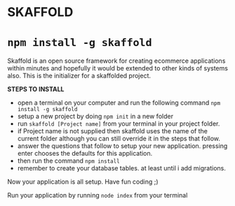 # SKAFFOLD
<code><h1>__npm install -g skaffold__</h1></code>
Skaffold is an open source framework for creating ecommerce applications within minutes and hopefully it would be extended to other kinds of systems also. This is the initializer for a skaffolded project.

__STEPS TO INSTALL__
* open a terminal on your computer and run the following command <code>npm install -g skaffold</code>
* setup a new project by doing <code>npm init</code> in a new folder
* run <code>skaffold [Project name]</code> from your terminal in your project folder.
* if Project name is not supplied then skaffold uses the name of the current folder although you can still override it in the steps that follow.
* answer the questions that follow to setup your new application. pressing enter chooses the defaults for this application.
* then run the command <code>npm install</code>
* remember to create your database tables. at least until i add migrations.

Now your application is all setup. Have fun coding ;)

Run your application by running <code>node index</code> from your terminal